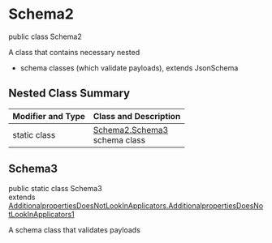 # Schema2
public class Schema2

A class that contains necessary nested
- schema classes (which validate payloads), extends JsonSchema

## Nested Class Summary
| Modifier and Type | Class and Description |
| ----------------- | ---------------------- |
| static class | [Schema2.Schema3](#schema3)<br> schema class |

## Schema3
public static class Schema3<br>
extends [AdditionalpropertiesDoesNotLookInApplicators.AdditionalpropertiesDoesNotLookInApplicators1](../../../../../../../../components/schemas/AdditionalpropertiesDoesNotLookInApplicators.md#additionalpropertiesdoesnotlookinapplicators1)

A schema class that validates payloads
